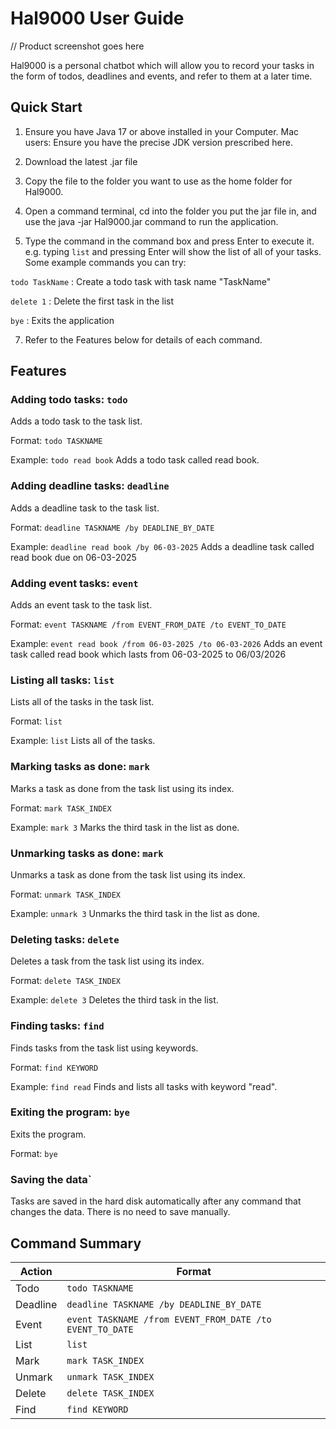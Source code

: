 # Hal9000 User Guide

// Product screenshot goes here

Hal9000 is a personal chatbot which will allow you to record your tasks in the form of todos, deadlines and events, and refer to them at a later time.

## Quick Start

1. Ensure you have Java 17 or above installed in your Computer.
Mac users: Ensure you have the precise JDK version prescribed here.

2. Download the latest .jar file

3. Copy the file to the folder you want to use as the home folder for Hal9000.

4. Open a command terminal, cd into the folder you put the jar file in, and use the java -jar Hal9000.jar command to run the application.

5. Type the command in the command box and press Enter to execute it. e.g. typing `list` and pressing Enter will show the list of all of your tasks.
Some example commands you can try:

`todo TaskName` : Create a todo task with task name "TaskName"

`delete 1` : Delete the first task in the list

`bye` : Exits the application

7. Refer to the Features below for details of each command.

## Features

### Adding todo tasks: `todo`

Adds a todo task to the task list.

Format: `todo TASKNAME`

Example: `todo read book`
Adds a todo task called read book.

### Adding deadline tasks: `deadline`

Adds a deadline task to the task list.

Format: `deadline TASKNAME /by DEADLINE_BY_DATE`

Example: `deadline read book /by 06-03-2025`
Adds a deadline task called read book due on 06-03-2025

### Adding event tasks: `event`

Adds an event task to the task list.

Format: `event TASKNAME /from EVENT_FROM_DATE /to EVENT_TO_DATE`

Example: `event read book /from 06-03-2025 /to 06-03-2026`
Adds an event task called read book which lasts from 06-03-2025 to 06/03/2026

### Listing all tasks: `list`

Lists all of the tasks in the task list.

Format: `list`

Example: `list`
Lists all of the tasks.

### Marking tasks as done: `mark`

Marks a task as done from the task list using its index.

Format: `mark TASK_INDEX`

Example: `mark 3`
Marks the third task in the list as done.

### Unmarking tasks as done: `mark`

Unmarks a task as done from the task list using its index.

Format: `unmark TASK_INDEX`

Example: `unmark 3`
Unmarks the third task in the list as done.

### Deleting tasks: `delete`

Deletes a task from the task list using its index.

Format: `delete TASK_INDEX`

Example: `delete 3`
Deletes the third task in the list.

### Finding tasks: `find`

Finds tasks from the task list using keywords.

Format: `find KEYWORD`

Example: `find read`
Finds and lists all tasks with keyword "read".

### Exiting the program: `bye`

Exits the program.

Format: `bye`

### Saving the data`

Tasks are saved in the hard disk automatically after any command that changes the data. There is no need to save manually.

## Command Summary

| Action  | Format |
| ------------- | ------------- |
| Todo  | `todo TASKNAME`  |
| Deadline  | `deadline TASKNAME /by DEADLINE_BY_DATE`  |
| Event  | `event TASKNAME /from EVENT_FROM_DATE /to EVENT_TO_DATE`  |
| List  | `list`  |
| Mark  | `mark TASK_INDEX`  |
| Unmark  | `unmark TASK_INDEX`  |
| Delete  | `delete TASK_INDEX`  |
| Find  | `find KEYWORD`  |

